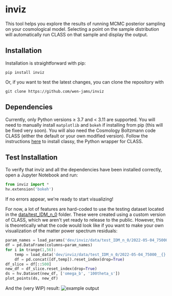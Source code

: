 # inviz

This tool helps you explore the results of running MCMC posterior sampling on your cosmological model. Selecting a point on the sample distribution will automatically run CLASS on that sample and display the output. 

## Installation
Installation is straightforward with pip:

    pip install inviz
Or, if you want to test the latest changes, you can clone the repository with
    
    git clone https://github.com/wen-jams/inviz
## Dependencies
Currently, only Python versions $\geq$ 3.7 and $<$ 3.11 are supported. You will need to manually install `matplotlib` and `bokeh` if installing from pip (this will be fixed very soon). You will also need the Cosmology Boltzmann code CLASS (either the default or your own modified version). Follow the instructions [here](https://cobaya.readthedocs.io/en/latest/theory_class.html) to install classy, the Python wrapper for CLASS.

## Test Installation
To verify that inviz and all the dependencies have been installed correctly, open a Jupyter Notebook and run:
```python
from inviz import *
hv.extension('bokeh')
```
If no errors appear, we're ready to start visualizing!

For now, a lot of features are hard-coded to use the testing dataset located in the [data/test_IDM_n_0](data/test_IDM_n_0) folder. These were created using a custom version of CLASS, which we aren't yet ready to release to the public. However, this is theoretically what the code would look like if you want to make your own visualization of the matter power spectrum residuals:
```python
param_names = load_params('dev/inviz/data/test_IDM_n_0/2022-05-04_75000_.paramnames')
df = pd.DataFrame(columns=param_names)
for i in trange(1,56):
    temp = load_data('dev/inviz/data/test_IDM_n_0/2022-05-04_75000__{}.txt'.format(i), column_names=param_names)
    df = pd.concat([df,temp]).reset_index(drop=True)
df_slice = df[::500]
new_df = df_slice.reset_index(drop=True)
ds = hv.Dataset(new_df, ['omega_b', '100theta_s'])
plot_points(ds, new_df)
```
And the (very WIP) result:
![example output](images/example.png)